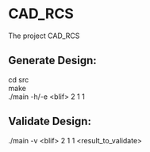 # CAD_RCS
The project CAD_RCS

## Generate Design:
cd src <BR/>
make <BR/>
./main -h/-e \<blif> 2 1 1 <BR/>

## Validate Design:
./main -v \<blif> 2 1 1 <result_to_validate> <BR/>
